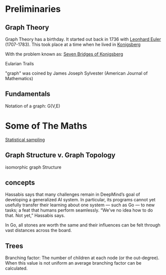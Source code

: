 Preliminaries
=============

<!-- You can access the networks class web-page here:
http://obelix.phys.nd.edu/~toro/Networks.php  -->


## Graph Theory
Graph Theory has a birthday.  It started out back in 1736 with [Leonhard Euler](https://en.wikipedia.org/wiki/Leonhard_Euler) (1707-1783).
This took place at a time when he lived in [Konigsberg](https://en.wikipedia.org/wiki/Königsberg)

With the problem known as: [Seven Bridges of Konigsberg](https://en.wikipedia.org/wiki/Seven_Bridges_of_Königsberg)

Eularian Trails

"graph" was coined by James Joseph Sylvester (American Journal of Mathematics)

Fundamentals
------------
Notation of a graph: G(V,E)

Some of The Maths
=================



[Statistical sampling](http://homepages.inf.ed.ac.uk/imurray2/teaching/09mlss/slides.pdf)


## Graph Structure v. Graph Topology

isomorphic graph Structure


## concepts
Hassabis says that many challenges remain in DeepMind’s goal of developing a generalized AI system. In particular, its programs cannot yet usefully transfer their learning about one system — such as Go — to new tasks; a feat that humans perform seamlessly. “We’ve no idea how to do that. Not yet,” Hassabis says.

In Go, all stones are worth the same and their influences can be felt through vast distances across the board.

## Trees

Branching factor:
The number of children at each node (or the out-degree).  When this value is not uniform an average
branching factor can be calculated.
